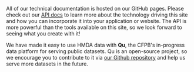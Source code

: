 All of our technical documentation is hosted on our GitHub pages. Please check out our [API docs](http://cfpb.github.io/api) to learn more about the technology driving this site and how you can incorporate it into your application or website. The API is more powerful than the tools available on this site, so we look forward to seeing what you create with it!

We have made it easy to use HMDA data with **Qu**, the CFPB's in-progress data platform for serving public datasets. Qu is an open-source project, so we encourage you to contribute to it via [our Github repository](https://github.com/cfpb/qu) and help us serve more datasets in the future.
